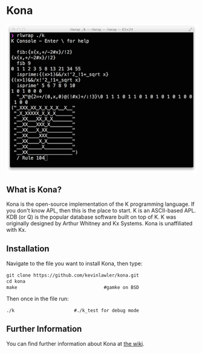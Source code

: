 # Kona

![Kona](kona.png)

What is Kona?
-------------

Kona is the open-source implementation of the K programming language. If you don't know APL, then this is the place to start. K is an ASCII-based APL. KDB (or Q) is the popular database software built on top of K. K was originally designed by Arthur Whitney and Kx Systems. Kona is unaffiliated with Kx.

Installation
------------

Navigate to the file you want to install Kona, then type:

    git clone https://github.com/kevinlawler/kona.git
    cd kona
    make                                #gamke on BSD
    
Then once in the file run:

    ./k                      #./k_test for debug mode
    
Further Information
-------------------


You can find further information about Kona at [the wiki](https://github.com/kevinlawler/kona/wiki).


